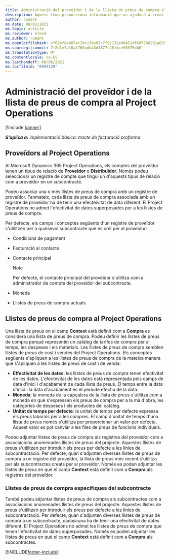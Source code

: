 ```yaml
---
title: Administració del proveïdor i de la llista de preus de compra al Project Operations
description: Aquest tema proporciona informació que us ajudarà a crear i mantenir dades del proveïdor i llistes de preu de compra per a la subcontractació.
author: rumant
ms.date: 08/02/2021
ms.topic: article
ms.reviewer: kfend
ms.author: rumant
ms.openlocfilehash: cf62ef8eb87ac2bc138e63c7f92132e00451df6d7766291a8399a94a070799ab
ms.sourcegitcommit: 7f8d1e7a16af769adb43d1877c28fdce53975db8
ms.translationtype: MT
ms.contentlocale: ca-ES
ms.lasthandoff: 08/06/2021
ms.locfileid: "6994129"
---
```

# <a name="vendor-and-purchase-price-list-management-in-project-operations"></a>Administració del proveïdor i de la llista de preus de compra al Project Operations

[!include [banner](../../includes/dataverse-preview.md)]

_**S'aplica a:** implementació bàsica: tracte de facturació proforma_

## <a name="vendors-in-project-operations"></a>Proveïdors al Project Operations

Al Microsoft Dynamics 365 Project Operations, els comptes del proveïdor tenen un tipus de relació de **Proveïdor** o **Distribuïdor**. Només podeu seleccionar un registre de compte que tingui un d'aquests tipus de relació com a proveïdor en un subcontracte.

Podeu associar una o més llistes de preus de compra amb un registre de proveïdor. Tanmateix, cada llista de preus de compra associada amb un registre de proveïdor ha de tenir una efecteivitat de data diferent. El Project Operations no admet l'efectivitat de dates superposades per a les llistes de preus de compra.

Per defecte, els camps i conceptes següents d'un registre de proveïdor s'utilitzen per a qualsevol subcontracte que es creï per al proveïdor:

- Condicions de pagament
- Facturació al contacte
- Contacte principal

    > [!NOTE]
    > Per defecte, el contacte principal del proveïdor s'utilitza com a administrador de compte del proveïdor del subcontracte.

- Moneda
- Llistes de preus de compra actuals

## <a name="purchase-price-lists-in-project-operations"></a>Llistes de preus de compra al Project Operations

Una llista de preus on el camp **Context** està definit com a **Compra** es considera una llista de preus de compra. Podeu definir les llistes de preus de compra perquè representin un catàleg de tarifes de compra per al temps, les despeses i els materials. Les llistes de preus de compra semblen llistes de preus de cost i vendes del Project Operations. Els conceptes següents s'apliquen a les llistes de preus de compra de la mateixa manera que s'apliquen a les llistes de preus de cost i de venda:

- **Effectivitat de les dates**: les llistes de preus de compra tenen efectivitat de les dates. L'efectevitat de les dates està representada pels camps de data d'inici i d'acabament de cada llista de preus. El temps entre la data d'inici i la data d'acabament és el període efectiu de la data.
- **Moneda**: la moneda de la capçalera de la llista de preus s'utilitza com a moneda en què s'expressen els preus de compra per a la mà d'obra, les categories de despeses i els productes del catàleg.
- **Unitat de temps per defecte**: la unitat de temps per defecte expressa els preus laborals per a les compres. El camp d'unitat de temps d'una llista de preus només s'utilitza per proporcionar un valor per defecte. Aquest valor es pot canviar a les files de preus de funcions individuals.

Podeu adjuntar llistes de preus de compra als registres del proveïdor com a associacions anomenades llistes de preus del projecte. Aquestes llistes de preus s'utilitzen per introduir els preus per defecte a les línies de subcontractació. Per defecte, quan s'adjunten diverses llistes de preus de compra a un registre del proveïdor, la llista de preus més recent s'utilitza per als subcontractes creats per al proveïdor. Només es poden adjuntar les llistes de preus en què el camp **Context** està definit com a **Compra** als registres del proveïdor.

### <a name="subcontract-specific-purchase-price-lists"></a>Llistes de preus de compra específiques del subcontracte

També podeu adjuntar llistes de preus de compra als subcontractes com a associacions anomenades llistes de preus del projecte. Aquestes llistes de preus s'utilitzen per introduir els preus per defecte a les línies de subcontractació. Per defecte, quan s'adjunten diverses llistes de preus de compra a un subcontracte, cadascuna ha de tenir una efectivitat de dates diferent. El Project Operations no admet les llistes de preus de compra que tenen l'efectivitat de dates superposades. Només es poden adjuntar les llistes de preus en què el camp **Context** està definit com a **Compra** als subcontractes.

[!INCLUDE[footer-include](../../includes/footer-banner.md)]

